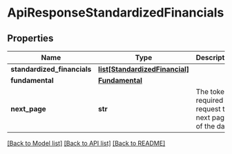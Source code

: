# ApiResponseStandardizedFinancials

## Properties
Name | Type | Description | Notes
------------ | ------------- | ------------- | -------------
**standardized_financials** | [**list[StandardizedFinancial]**](StandardizedFinancial.md) |  | [optional] 
**fundamental** | [**Fundamental**](Fundamental.md) |  | [optional] 
**next_page** | **str** | The token required to request the next page of the data | [optional] 

[[Back to Model list]](../README.md#documentation-for-models) [[Back to API list]](../README.md#documentation-for-api-endpoints) [[Back to README]](../README.md)


